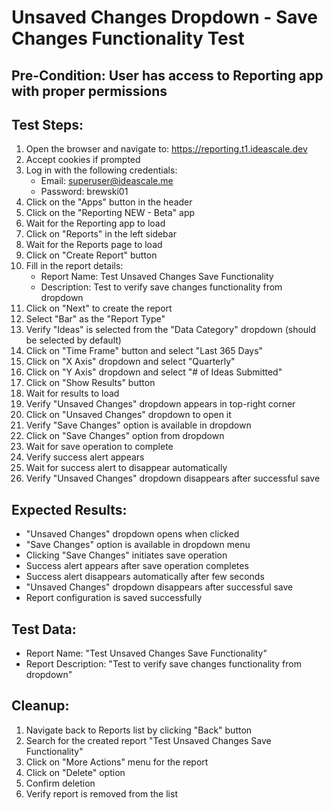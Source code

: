# Unsaved Changes Dropdown - Save Changes Functionality Test

## Pre-Condition: User has access to Reporting app with proper permissions

## Test Steps:
1. Open the browser and navigate to: https://reporting.t1.ideascale.dev
2. Accept cookies if prompted
3. Log in with the following credentials:
   - Email: superuser@ideascale.me
   - Password: brewski01
4. Click on the "Apps" button in the header
5. Click on the "Reporting NEW - Beta" app
6. Wait for the Reporting app to load
7. Click on "Reports" in the left sidebar
8. Wait for the Reports page to load
9. Click on "Create Report" button
10. Fill in the report details:
    - Report Name: Test Unsaved Changes Save Functionality
    - Description: Test to verify save changes functionality from dropdown
11. Click on "Next" to create the report
12. Select "Bar" as the "Report Type"
13. Verify "Ideas" is selected from the "Data Category" dropdown (should be selected by default)
14. Click on "Time Frame" button and select "Last 365 Days"
15. Click on "X Axis" dropdown and select "Quarterly"
16. Click on "Y Axis" dropdown and select "# of Ideas Submitted"
17. Click on "Show Results" button
18. Wait for results to load
19. Verify "Unsaved Changes" dropdown appears in top-right corner
20. Click on "Unsaved Changes" dropdown to open it
21. Verify "Save Changes" option is available in dropdown
22. Click on "Save Changes" option from dropdown
23. Wait for save operation to complete
24. Verify success alert appears
25. Wait for success alert to disappear automatically
26. Verify "Unsaved Changes" dropdown disappears after successful save

## Expected Results:
- "Unsaved Changes" dropdown opens when clicked
- "Save Changes" option is available in dropdown menu
- Clicking "Save Changes" initiates save operation
- Success alert appears after save operation completes
- Success alert disappears automatically after few seconds
- "Unsaved Changes" dropdown disappears after successful save
- Report configuration is saved successfully

## Test Data:
- Report Name: "Test Unsaved Changes Save Functionality"
- Report Description: "Test to verify save changes functionality from dropdown"

## Cleanup:
1. Navigate back to Reports list by clicking "Back" button
2. Search for the created report "Test Unsaved Changes Save Functionality"
3. Click on "More Actions" menu for the report
4. Click on "Delete" option
5. Confirm deletion
6. Verify report is removed from the list